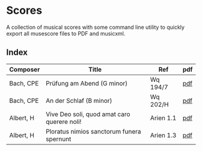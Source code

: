 # Scores

A collection of musical scores with some command line utility to quickly export all musescore files to PDF and musicxml.



## Index

| Composer | Title | Ref | pdf |
|---|---|---|---|
| Bach, CPE | Prüfung am Abend (G minor) | Wq 194/7 | [pdf](scores/bach_cpe/bach_cpe-wq194_7-prufung_am_abend/bach_cpe-wq194_7-prufung_am_abend-Gm.pdf) |
| Bach, CPE | An der Schlaf (B minor) | Wq 202/H | [pdf](scores/bach_cpe/bach_cpe-wq202_H-an_den_schlaf/bach_cpe-wq202_H-an_den_schlaf-Bm.pdf) |
| Albert, H | Vive Deo soli, quod amat caro querere noli! | Arien 1.1 | [pdf](scores/albert_h/albert_h-arien-1_01/albert_h-arien-1_01-vive_deo_soli.pdf) |
| Albert, H | Ploratus nimios sanctorum funera spernunt  | Arien 1.3 | [pdf](scores/albert_h/albert_h-arien-1_02/albert_h-arien-1_02-ploratus_nimios_sanctorum.pdf) |